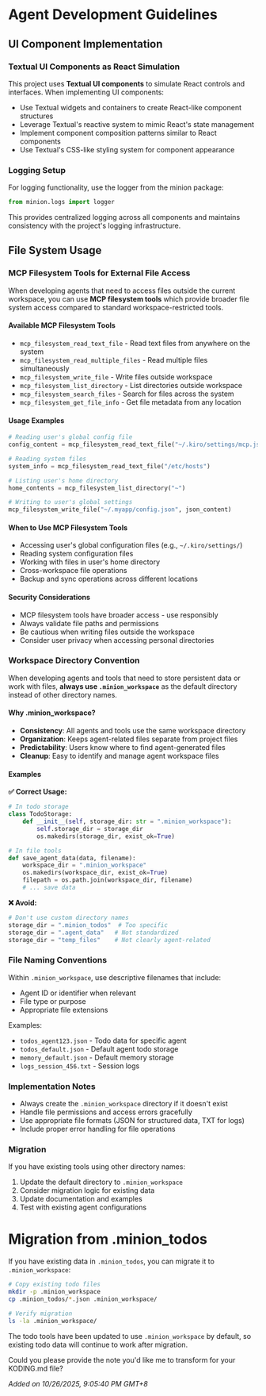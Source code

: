 # Agent Development Guidelines

## UI Component Implementation

### Textual UI Components as React Simulation

This project uses **Textual UI components** to simulate React controls and interfaces. When implementing UI components:

- Use Textual widgets and containers to create React-like component structures
- Leverage Textual's reactive system to mimic React's state management
- Implement component composition patterns similar to React components
- Use Textual's CSS-like styling system for component appearance

### Logging Setup

For logging functionality, use the logger from the minion package:

```python
from minion.logs import logger
```

This provides centralized logging across all components and maintains consistency with the project's logging infrastructure.

## File System Usage

### MCP Filesystem Tools for External File Access

When developing agents that need to access files outside the current workspace, you can use **MCP filesystem tools** which provide broader file system access compared to standard workspace-restricted tools.

#### Available MCP Filesystem Tools

- `mcp_filesystem_read_text_file` - Read text files from anywhere on the system
- `mcp_filesystem_read_multiple_files` - Read multiple files simultaneously
- `mcp_filesystem_write_file` - Write files outside workspace
- `mcp_filesystem_list_directory` - List directories outside workspace
- `mcp_filesystem_search_files` - Search for files across the system
- `mcp_filesystem_get_file_info` - Get file metadata from any location

#### Usage Examples

```python
# Reading user's global config file
config_content = mcp_filesystem_read_text_file("~/.kiro/settings/mcp.json")

# Reading system files
system_info = mcp_filesystem_read_text_file("/etc/hosts")

# Listing user's home directory
home_contents = mcp_filesystem_list_directory("~")

# Writing to user's global settings
mcp_filesystem_write_file("~/.myapp/config.json", json_content)
```

#### When to Use MCP Filesystem Tools

- Accessing user's global configuration files (e.g., `~/.kiro/settings/`)
- Reading system configuration files
- Working with files in user's home directory
- Cross-workspace file operations
- Backup and sync operations across different locations

#### Security Considerations

- MCP filesystem tools have broader access - use responsibly
- Always validate file paths and permissions
- Be cautious when writing files outside the workspace
- Consider user privacy when accessing personal directories

### Workspace Directory Convention

When developing agents and tools that need to store persistent data or work with files, **always use `.minion_workspace`** as the default directory instead of other directory names.

#### Why .minion_workspace?

- **Consistency**: All agents and tools use the same workspace directory
- **Organization**: Keeps agent-related files separate from project files
- **Predictability**: Users know where to find agent-generated files
- **Cleanup**: Easy to identify and manage agent workspace files

#### Examples

**✅ Correct Usage:**
```python
# In todo storage
class TodoStorage:
    def __init__(self, storage_dir: str = ".minion_workspace"):
        self.storage_dir = storage_dir
        os.makedirs(storage_dir, exist_ok=True)

# In file tools
def save_agent_data(data, filename):
    workspace_dir = ".minion_workspace"
    os.makedirs(workspace_dir, exist_ok=True)
    filepath = os.path.join(workspace_dir, filename)
    # ... save data
```

**❌ Avoid:**
```python
# Don't use custom directory names
storage_dir = ".minion_todos"  # Too specific
storage_dir = ".agent_data"   # Not standardized
storage_dir = "temp_files"    # Not clearly agent-related
```

### File Naming Conventions

Within `.minion_workspace`, use descriptive filenames that include:
- Agent ID or identifier when relevant
- File type or purpose
- Appropriate file extensions

Examples:
- `todos_agent123.json` - Todo data for specific agent
- `todos_default.json` - Default agent todo storage
- `memory_default.json` - Default memory storage
- `logs_session_456.txt` - Session logs

### Implementation Notes

- Always create the `.minion_workspace` directory if it doesn't exist
- Handle file permissions and access errors gracefully
- Use appropriate file formats (JSON for structured data, TXT for logs)
- Include proper error handling for file operations

### Migration

If you have existing tools using other directory names:
1. Update the default directory to `.minion_workspace`
2. Consider migration logic for existing data
3. Update documentation and examples
4. Test with existing agent configurations
#
# Migration from .minion_todos

If you have existing data in `.minion_todos`, you can migrate it to `.minion_workspace`:

```bash
# Copy existing todo files
mkdir -p .minion_workspace
cp .minion_todos/*.json .minion_workspace/

# Verify migration
ls -la .minion_workspace/
```

The todo tools have been updated to use `.minion_workspace` by default, so existing todo data will continue to work after migration.

Could you please provide the note you'd like me to transform for your KODING.md file?

_Added on 10/26/2025, 9:05:40 PM GMT+8_
